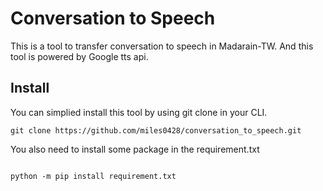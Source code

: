# Conversation to Speech

This is a tool to transfer conversation to speech in Madarain-TW.
And this tool is powered by Google tts api.

## Install

You can simplied install this tool by using git clone in your CLI.

```shell
git clone https://github.com/miles0428/conversation_to_speech.git
```

You also need to install some package in the requirement.txt

```shell

python -m pip install requirement.txt

```

